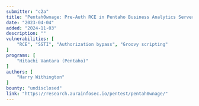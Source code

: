 ```yaml
---
submitter: "c2a"
title: "Pentah0wnage: Pre-Auth RCE in Pentaho Business Analytics Server"
date: "2023-04-04"
added: "2024-11-03"
description: ""
vulnerabilities: [
    "RCE", "SSTI", "Authorization bypass", "Groovy scripting"
]
programs: [
    "Hitachi Vantara (Pentaho)"
]
authors: [
    "Harry Withington"
]
bounty: "undisclosed"
link: "https://research.aurainfosec.io/pentest/pentah0wnage/"
---
```





